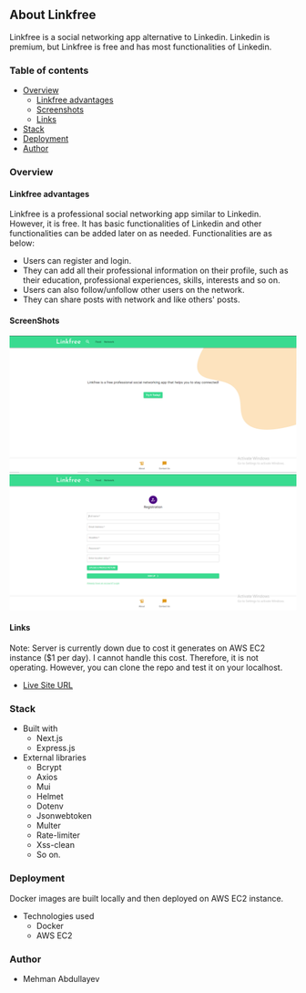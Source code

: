 ## About Linkfree

Linkfree is a social networking app alternative to Linkedin. Linkedin is premium, but Linkfree is free and has most functionalities of Linkedin.

### Table of contents

- [Overview](#overview)
  - [Linkfree advantages](#linkfree-advantages)
  - [Screenshots](#screenshots)
  - [Links](#links)
- [Stack](#stack)
- [Deployment](#deployment)
- [Author](#author)

### Overview

#### Linkfree advantages

Linkfree is a professional social networking app similar to Linkedin. However, it is free. It has basic functionalities of Linkedin and other functionalities can be added later on as needed. Functionalities are as below:
- Users can register and login.
- They can add all their professional information on their profile, such as their education, professional experiences, skills, interests and so on. 
- Users can also follow/unfollow other users on the network.
- They can share posts with network and like others' posts.

#### ScreenShots
![](./client/public/screenshots/Capture1.PNG)
![](./client/public/screenshots/Capture.PNG)

#### Links
Note: Server is currently down due to cost it generates on AWS EC2 instance ($1 per day). I cannot handle this cost. Therefore, it is not operating. However, you can clone the repo and test it on your localhost.
- [Live Site URL](http://13.43.110.103:3000/)

### Stack
- Built with
  - Next.js
  - Express.js
- External libraries
  - Bcrypt
  - Axios
  - Mui
  - Helmet
  - Dotenv
  - Jsonwebtoken
  - Multer
  - Rate-limiter
  - Xss-clean
  - So on.

### Deployment
Docker images are built locally and then deployed on AWS EC2 instance.
- Technologies used
  - Docker
  - AWS EC2

### Author

- Mehman Abdullayev
